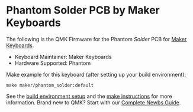 # Phantom Solder PCB by Maker Keyboards

The following is the QMK Firmware for the Phantom *Solder* PCB for [Maker Keyboards](http://www.makerkeyboards.com).
* Keyboard Maintainer: Maker Keyboards
* Hardware Supported: Phantom

Make example for this keyboard (after setting up your build environment):

    make maker/phantom_solder:default

See the [build environment setup](https://docs.qmk.fm/#/getting_started_build_tools) and the [make instructions](https://docs.qmk.fm/#/getting_started_make_guide) for more information. Brand new to QMK? Start with our [Complete Newbs Guide](https://docs.qmk.fm/#/newbs).
